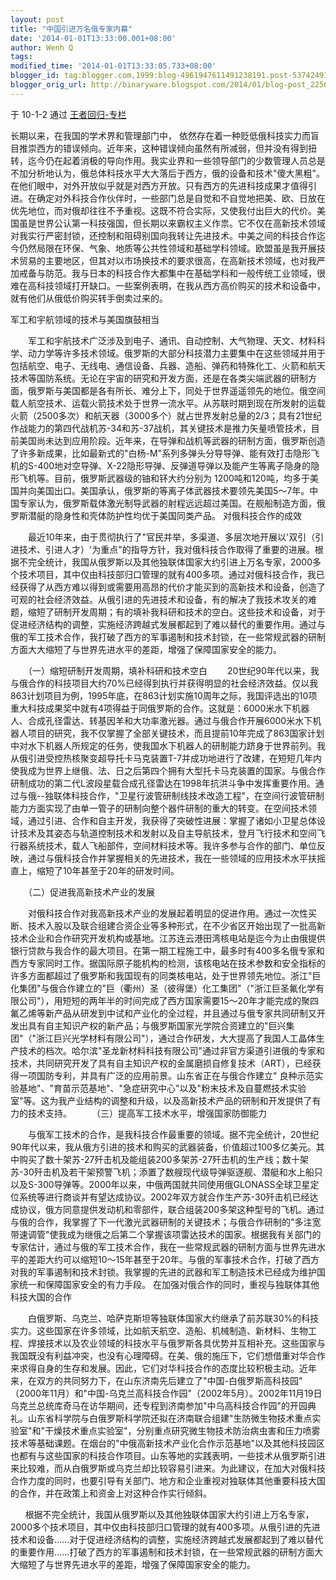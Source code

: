 ```yaml
---
layout: post
title: "中国引进万名俄专家内幕"
date: '2014-01-01T13:33:00.001+08:00'
author: Wenh Q
tags:
modified_time: '2014-01-01T13:33:05.733+08:00'
blogger_id: tag:blogger.com,1999:blog-4961947611491238191.post-5374249104149922374
blogger_orig_url: http://binaryware.blogspot.com/2014/01/blog-post_2256.html
---
```

于 10-1-2 通过 [王者回归-专栏](http://blog.china.com/u/060604/863/)

长期以来，在我国的学术界和管理部门中，
依然存在着一种贬低俄科技实力而盲目推崇西方的错误倾向。近年来，这种错误倾向虽然有所减弱，但并没有得到扭转，迄今仍在起着消极的导向作用。我实业界和一些领导部门的少数管理人员总是不加分析地认为，俄总体科技水平大大落后于西方，俄的设备和技术"傻大黑粗"。在他们眼中，对外开放似乎就是对西方开放。只有西方的先进科技成果才值得引进。在确定对外科技合作伙伴时，一些部门总是自觉和不自觉地把美、欧、日放在优先地位，而对俄却往往不予重视。这既不符合实际，又使我付出巨大的代价。美国虽是世界公认第一科技强国，但长期以来霸权主义作祟。它不仅在高新技术领域对我实行严密封锁，还控制和阻碍别国向我转让先进技术。中美之间的科技合作迄今仍然局限在环保、气象、地质等公共性领域和基础学科领域。欧盟虽是我开展技术贸易的主要地区，但其对以市场换技术的要求很高，在高新技术领域，也对我严加戒备与防范。我与日本的科技合作大都集中在基础学科和一般传统工业领域，很难在高科技领域打开缺口。一些案例表明，在我从西方高价购买的技术和设备中，就有他们从俄低价购买转手倒卖过来的。

军工和宇航领域的技术与美国旗鼓相当

　　军工和宇航技术广泛涉及到电子、通讯、自动控制、大气物理、天文、材料科学、动力学等许多技术领域。俄罗斯的大部分科技潜力主要集中在这些领域并用于包括航空、电子、无线电、通信设备、兵器、造船、弹药和特殊化工、火箭和航天技术等国防系统。无论在宇宙的研究和开发方面，还是在各类尖端武器的研制方面，俄罗斯与美国都是各有所长、难分上下，同处于世界遥遥领先的地位。俄空间载人航空技术、运载火箭技术处于世界一流水平。从苏联时期到现在所发射的运载火箭（2500多次）和航天器（3000多个）就占世界发射总量的2/3；具有21世纪作战能力的第四代战机苏-34和苏-37战机，其关键技术是推力矢量喷管技术，目前美国尚未达到应用阶段。近年来，在导弹和战机等武器的研制方面，俄罗斯创造了许多新成果，比如最新式的"白杨-M"系列多弹头分导导弹、能有效打击隐形飞机的S-400地对空导弹、X-22隐形导弹、反弹道导弹以及能产生等离子隐身的隐形飞机等。目前，俄罗斯武器级的铀和钚大约分别为
1200吨和120吨，均多于美国并向美国出口。美国承认，俄罗斯的等离子体武器技术要领先美国5～7年。中国专家认为，俄罗斯载体激光制导武器的射程远远超过美国。在舰船制造方面，俄罗斯潜艇的隐身性和壳体防护性均优于美国同类产品。
对俄科技合作的成效

　　最近10年来，由于贯彻执行了"官民并举，多渠道、多层次地开展以'双引（引进技术、引进人才）'为重点"的指导方针，我对俄科技合作取得了重要的进展。根据不完全统计，我国从俄罗斯以及其他独联体国家大约引进上万名专家，2000多个技术项目，其中仅由科技部归口管理的就有400多项。通过对俄科技合作，我已经获得了从西方难以得到或需要用高昂的代价才能买到的高新技术和设备，创造了可观的社会经济效益。从俄引进的先进技术和设备，有的解决了我技术攻关的难题，缩短了研制开发周期；有的填补我科研和技术的空白。这些技术和设备，对于促进经济结构的调整，实施经济跨越式发展都起到了难以替代的重要作用。通过与俄的军工技术合作，我打破了西方的军事遏制和技术封锁，在一些常规武器的研制方面大大缩短了与世界先进水平的差距，增强了保障国家安全的能力。 

　　（一）缩短研制开发周期，填补科研和技术空白
　　20世纪90年代以来，我与俄合作的科技项目大约70%已经得到执行并获得明显的社会经济效益。仅以我863计划项目为例，1995年底，在863计划实施10周年之际，我国评选出的10项重大科技成果奖中就有4项得益于同俄罗斯的合作。这就是：6000米水下机器人、合成孔径雷达、转基因羊和大功率激光器。通过与俄合作开展6000米水下机器人项目的研究，我不仅掌握了全部关键技术，而且提前10年完成了863国家计划中对水下机器人所规定的任务，使我国水下机器人的研制能力跻身于世界前列。我从俄引进受控热核聚变超导托卡马克装置T-7并成功地进行了改建，在短短几年内使我成为世界上继俄、法、日之后第四个拥有大型托卡马克装置的国家。与俄合作研制成功的第二代L波段星载合成孔径雷达在1998年抗洪斗争中发挥重要作用。通过与俄--独联体科技合作，"卫星行波管研制线技术改造工程"，在空间行波管研制能力方面实现了由单一管子的研制向整个器件研制的重大的转变。在空间技术领域，通过引进、合作和自主开发，我获得了突破性进展：掌握了诸如小卫星总体设计技术及其姿态与轨道控制技术和发射以及自主导航技术，登月飞行技术和空间飞行器系统技术，载人飞船部件，空间材料技术等。我许多参与合作的部门、单位反映，通过与俄科技合作并掌握相关的先进技术，我在一些领域的应用技术水平扶摇直上，缩短了10年甚至于20年的研发时间。

　　（二）促进我高新技术产业的发展

　　对俄科技合作对我高新技术产业的发展起着明显的促进作用。通过一次性买断、技术入股以及联合组建合资企业等多种形式，在不少省区开始出现了一批高新技术企业和合作研究开发机构或基地。江苏连云港田湾核电站是迄今为止由俄提供银行贷款与我合作的最大项目。在第一期工程施工中，最多时有400多名俄专家和西方专家同时工作。据国际原子能机构的检测，该核电站在技术参数和安全指标的许多方面都超过了俄罗斯和我国现有的同类核电站，处于世界领先地位。浙江"巨化集团"与俄合作建立的"巨（衢州）圣（彼得堡）化工集团"（"浙江巨圣氟化学有限公司"），用短短的两年半的时间完成了西方国家需要15～20年才能完成的聚四氟乙烯等新产品从研发到中试和产业化的全过程，并且通过与俄专家共同研制又开发出具有自主知识产权的新产品；与俄罗斯国家光学院合资建立的"巨兴集团"（"浙江巨兴光学材料有限公司"），通过合作研发，大大提高了我国人工晶体生产技术的档次。哈尔滨"圣龙新材料科技有限公司"通过非官方渠道引进俄的专家和技术，共同研究开发了具有自主知识产权的金属磨损自修复技术（ART），已经获得一项国防专利，并具有广泛的应用前景。山东省正在与俄合作建立"
良种示范实验基地"、"育苗示范基地"、"急症研究中心"以及"粉末技术及自蔓燃技术实验室"等。这为我产业结构的调整和升级，以及高新技术产品的研制和开发提供了有力的技术支持。　　
　（三）提高军工技术水平，增强国家防御能力

　　与俄军工技术的合作，是我科技合作最重要的领域。据不完全统计，20世纪90年代以来，我从俄方引进的技术和购买的武器装备，价值超过100多亿美元。其中购买了数十架苏-27歼击机及能组装200多架苏-27歼击机的生产线；数十架苏-30歼击机及若干架预警飞机；添置了数艘现代级导弹驱逐舰、潜艇和水上船只以及S-300导弹等。2000年以来，中俄两国就共同使用俄GLONASS全球卫星定位系统等进行商谈并有望达成协议。2002年双方就合作生产苏-30歼击机已经达成协议，俄方同意提供发动机和零部件，联合组装200多架这种型号的飞机。通过与俄的合作，我掌握了下一代激光武器研制的关键技术；与俄合作研制的"多注宽带速调管"使我成为继俄之后第二个掌握该项雷达技术的国家。根据我有关部门的专家估计，通过与俄的军工技术合作，我在一些常规武器的研制方面与世界先进水平的差距大约可以缩短10～15年甚至于20年。与俄的军事技术合作，打破了西方对我的军事遏制和技术封锁。我掌握的先进的武器和军工制造技术已经成为维护国家统一和保障国家安全的有力手段。
在加强对俄合作的同时，重视与独联体其他科技大国的合作

　　白俄罗斯、乌克兰、哈萨克斯坦等独联体国家大约继承了前苏联30%的科技实力。这些国家在许多领域，比如航天航空、造船、机械制造、新材料、生物工程、焊接技术以及农业领域的科技水平与俄罗斯各具优势并互相补充。这些国家与我国既没有利益冲突，也没有心理障碍。在美、俄的施压下，它们想借重对华合作来求得自身的生存和发展。因此，它们对华科技合作的态度比较积极主动。近年来，在双方的共同努力下，在山东济南先后建立了"中国-白俄罗斯高科技园"
（2000年11月）和"中国-乌克兰高科技合作园"（2002年5月）。2002年11月19日乌克兰总统库奇马在访华期间，还专程到济南参加"中乌高科技合作园"的开园典礼。山东省科学院与白俄罗斯科学院还拟在济南联合组建"生防微生物技术重点实验室"和"干燥技术重点实验室"，分别重点研究微生物技术防治病虫害和压力喷雾技术等基础课题。在烟台的"中俄高新技术产业化合作示范基地"以及其他科技园区也都有与这些国家的科技合作项目。山东等地的实践表明，一些技术从俄罗斯引进来比较难，而从白俄罗斯或乌克兰却比较容易引进来。为此建议，在加大对俄科技合作力度的同时，也要引导有关部门、地方和企业重视对独联体其他重要科技大国的合作，并在政策上和资金上对这种合作实行倾斜。

 
   
根据不完全统计，我国从俄罗斯以及其他独联体国家大约引进上万名专家，2000多个技术项目，其中仅由科技部归口管理的就有400多项。从俄引进的先进技术和设备......对于促进经济结构的调整，实施经济跨越式发展都起到了难以替代的重要作用......打破了西方的军事遏制和技术封锁，在一些常规武器的研制方面大大缩短了与世界先进水平的差距，增强了保障国家安全的能力。
